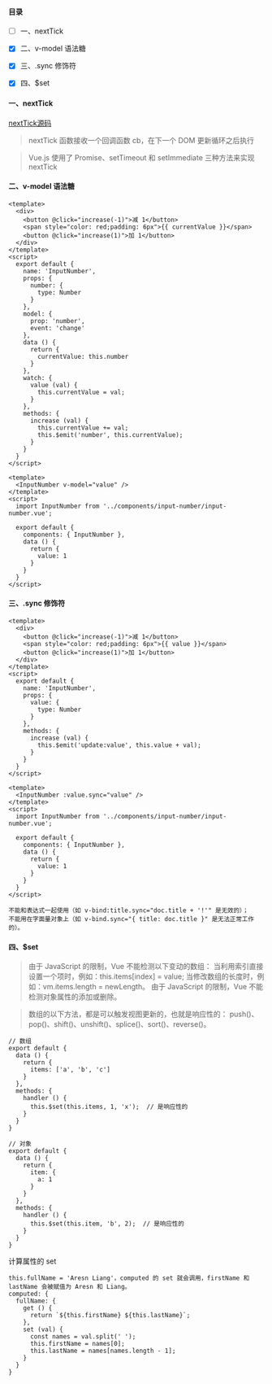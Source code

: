 #### 目录

* [ ] 一、nextTick
* [x] 二、v-model 语法糖
* [x] 三、.sync 修饰符
* [x] 四、$set


#### 一、nextTick
[nextTick源码](https://github.com/vuejs/vue/blob/dev/src/core/util/next-tick.js)

>nextTick 函数接收一个回调函数 cb，在下一个 DOM 更新循环之后执行

>Vue.js 使用了 Promise、setTimeout 和 setImmediate 三种方法来实现 nextTick


#### 二、v-model 语法糖
```
<template>
  <div>
    <button @click="increase(-1)">减 1</button>
    <span style="color: red;padding: 6px">{{ currentValue }}</span>
    <button @click="increase(1)">加 1</button>
  </div>
</template>
<script>
  export default {
    name: 'InputNumber',
    props: {
      number: {
        type: Number
      }
    },
    model: {
      prop: 'number',
      event: 'change'
    },
    data () {
      return {
        currentValue: this.number
      }
    },
    watch: {
      value (val) {
        this.currentValue = val;
      }
    },
    methods: {
      increase (val) {
        this.currentValue += val;
        this.$emit('number', this.currentValue);
      }
    }
  }
</script>

<template>
  <InputNumber v-model="value" />
</template>
<script>
  import InputNumber from '../components/input-number/input-number.vue';

  export default {
    components: { InputNumber },
    data () {
      return {
        value: 1
      }
    }
  }
</script>
```

#### 三、.sync 修饰符

```
<template>
  <div>
    <button @click="increase(-1)">减 1</button>
    <span style="color: red;padding: 6px">{{ value }}</span>
    <button @click="increase(1)">加 1</button>
  </div>
</template>
<script>
  export default {
    name: 'InputNumber',
    props: {
      value: {
        type: Number
      }
    },
    methods: {
      increase (val) {
        this.$emit('update:value', this.value + val);
      }
    }
  }
</script>

<template>
  <InputNumber :value.sync="value" />
</template>
<script>
  import InputNumber from '../components/input-number/input-number.vue';

  export default {
    components: { InputNumber },
    data () {
      return {
        value: 1
      }
    }
  }
</script>

不能和表达式一起使用（如 v-bind:title.sync="doc.title + '!'" 是无效的）；
不能用在字面量对象上（如 v-bind.sync="{ title: doc.title }" 是无法正常工作的）。
```

####  四、$set
>由于 JavaScript 的限制，Vue 不能检测以下变动的数组：
当利用索引直接设置一个项时，例如：this.items[index] = value;
当修改数组的长度时，例如：vm.items.length = newLength。
由于 JavaScript 的限制，Vue 不能检测对象属性的添加或删除。

>数组的以下方法，都是可以触发视图更新的，也就是响应性的：
push()、pop()、shift()、unshift()、splice()、sort()、reverse()。

```
// 数组
export default {
  data () {
    return {
      items: ['a', 'b', 'c']
    }
  },
  methods: {
    handler () {
      this.$set(this.items, 1, 'x');  // 是响应性的
    }
  }
}

// 对象
export default {
  data () {
    return {
      item: {
        a: 1
      }
    }
  },
  methods: {
    handler () {
      this.$set(this.item, 'b', 2);  // 是响应性的
    }
  }
}

```
计算属性的 set

```
this.fullName = 'Aresn Liang'，computed 的 set 就会调用，firstName 和 lastName 会被赋值为 Aresn 和 Liang。
computed: {
  fullName: {
    get () {
      return `${this.firstName} ${this.lastName}`;
    },
    set (val) {
      const names = val.split(' ');
      this.firstName = names[0];
      this.lastName = names[names.length - 1];
    }
  }
}

```